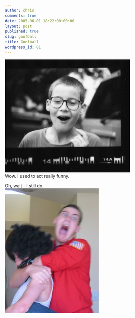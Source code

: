 ```yaml
---
author: chris
comments: true
date: 2005-06-01 18:22:00+00:00
layout: post
published: true
slug: goofball
title: Goofball
wordpress_id: 81
---
```


[![](/static/img/goofball.jpg)](/static/img/goofball.jpg)  
Wow.  I used to act really funny.  
  
Oh, wait - I still do.  
[![](/static/img/Picture_001.jpg)](/static/img/Picture_001.jpg)
